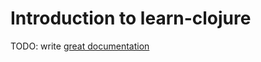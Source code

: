 # Introduction to learn-clojure

TODO: write [great documentation](http://jacobian.org/writing/what-to-write/)
